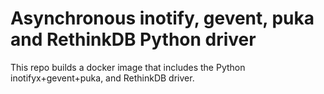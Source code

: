 # Asynchronous inotify, gevent, puka and RethinkDB Python driver

This repo builds a docker image that includes the Python inotifyx+gevent+puka, and RethinkDB driver.

